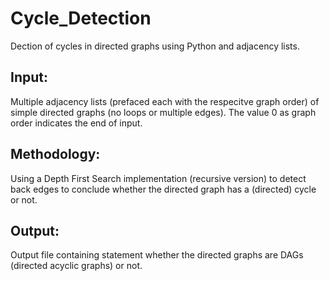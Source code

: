 # Cycle_Detection
Dection of cycles in directed graphs using Python and adjacency lists.

## Input:
Multiple adjacency lists (prefaced each with the respecitve graph order) of simple directed graphs (no loops or multiple edges). The value 0 as graph order indicates the end of input.

## Methodology:
Using a Depth First Search implementation (recursive version) to detect back edges to conclude whether the directed graph has a (directed) cycle or not.

## Output:
Output file containing statement whether the directed graphs are DAGs (directed acyclic graphs) or not.
